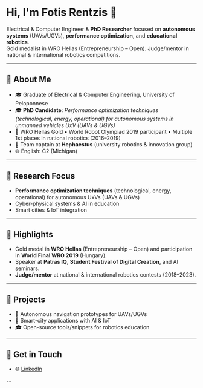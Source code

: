 # Hi, I'm Fotis Rentzis 👋

Electrical & Computer Engineer & **PhD Researcher** focused on **autonomous systems** (UAVs/UGVs), **performance optimization**, and **educational robotics**.  
Gold medalist in WRO Hellas (Entrepreneurship – Open). Judge/mentor in national & international robotics competitions.

---

## 🔹 About Me
- 🎓 Graduate of Electrical & Computer Engineering, University of Peloponnese  
- 🎓 **PhD Candidate**: *Performance optimization techniques (technological, energy, operational) for autonomous systems in unmanned vehicles UxV (UAVs & UGVs)*  
- 🏅 WRO Hellas Gold • World Robot Olympiad 2019 participant • Multiple 1st places in national robotics (2016–2019)  
- 🤝 Team captain at **Hephaestus** (university robotics & innovation group)  
- 🌐 English: C2 (Michigan)

---

## 🔹 Research Focus
- **Performance optimization techniques** (technological, energy, operational) for autonomous UxVs (UAVs & UGVs)  
- Cyber-physical systems & AI in education  
- Smart cities & IoT integration  

---

## 🔹 Highlights
- Gold medal in **WRO Hellas** (Entrepreneurship – Open) and participation in **World Final WRO 2019** (Hungary).  
- Speaker at **Patras IQ**, **Student Festival of Digital Creation**, and AI seminars.  
- **Judge/mentor** at national & international robotics contests (2018–2023).  

---

## 🔹 Projects
- 🤖 Autonomous navigation prototypes for UAVs/UGVs  
- 🌆 Smart-city applications with AI & IoT  
- 🎓 Open-source tools/snippets for robotics education  

---

## 🔹 Get in Touch
- 🌐 [LinkedIn](https://www.linkedin.com) 

--
